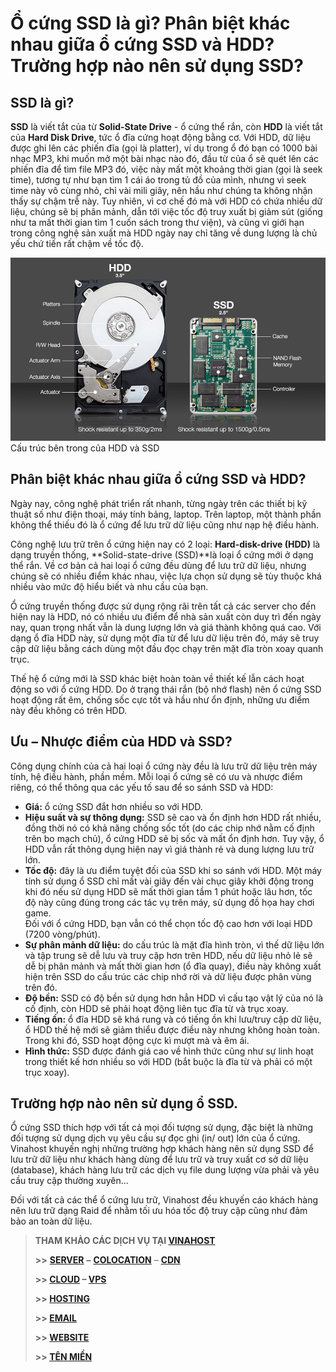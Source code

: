 # Ổ cứng SSD là gì? Phân biệt khác nhau giữa ổ cứng SSD và HDD? Trường hợp nào nên sử dụng SSD?

## SSD là gì?
  
**SSD** là viết tắt của từ **Solid-State Drive** - ổ cứng thể rắn, còn **HDD** là viết tắt của **Hard Disk Drive**, tức ổ đĩa cứng hoạt động bằng cơ. Với HDD, dữ liệu được ghi lên các phiến đĩa (gọi là platter), ví dụ trong ổ đó bạn có 1000 bài nhạc MP3, khi muốn mở một bài nhạc nào đó, đầu từ của ổ sẽ quét lên các phiến đĩa để tìm file MP3 đó, việc này mất một khoảng thời gian (gọi là seek time), tương tự như bạn tìm 1 cái áo trong tủ đồ của mình, nhưng vì seek time này vô cùng nhỏ, chỉ vài mili giây, nên hầu như chúng ta không nhận thấy sự chậm trễ này. Tuy nhiên, vì cơ chế đó mà với HDD có chứa nhiều dữ liệu, chúng sẽ bị phân mảnh, dẫn tới việc tốc độ truy xuất bị giảm sút (giống như ta mất thời gian tìm 1 cuốn sách trong thư viện), và cũng vì giới hạn trong công nghệ sản xuất mà HDD ngày nay chỉ tăng về dung lượng là chủ yếu chứ tiến rất chậm về tốc độ.  

![](images/o-cung-ssd-la-gi-nhung-uu-diem-so-voi-o-cung-hdd-thuong-01.jpg)
Cấu trúc bên trong của HDD và SSD
  
## Phân biệt khác nhau giữa ổ cứng SSD và HDD?
  
Ngày nay, công nghệ phát triển rất nhanh, từng ngày trên các thiết bị kỹ thuật số như điện thoại, máy tính bảng, laptop. Trên laptop, một thành phần không thể thiếu đó là ổ cứng để lưu trữ dữ liệu cũng như nạp hệ điều hành.

Công nghệ lưu trữ trên ổ cứng hiện nay có 2 loại: **Hard-disk-drive (HDD)** là dạng truyền thống, **Solid-state-drive (SSD)**là loại ổ cứng mới ở dạng thể rắn. Về cơ bản cả hai loại ổ cứng đều dùng để lưu trữ dữ liệu, nhưng chúng sẽ có nhiều điểm khác nhau, việc lựa chọn sử dụng sẽ tùy thuộc khá nhiều vào mức độ hiểu biết và nhu cầu của bạn.

Ổ cứng truyền thống được sử dụng rộng rãi trên tất cả các server cho đến hiện nay là HDD, nó có nhiều ưu điểm để nhà sản xuất còn duy trì đến ngày nay, quan trọng nhất vẫn là dung lượng lớn và giá thành không quá cao. Với dạng ổ đĩa HDD này, sử dụng một đĩa từ để lưu dữ liệu trên đó, máy sẽ truy cập dữ liệu bằng cách dùng một đầu đọc chạy trên mặt đĩa tròn xoay quanh trục.

Thế hệ ổ cứng mới là SSD khác biệt hoàn toàn về thiết kế lẫn cách hoạt động so với ổ cứng HDD. Do ở trạng thái rắn (bộ nhớ flash) nên ổ cứng SSD hoạt động rất êm, chống sốc cực tốt và hầu như ổn định, những ưu điểm này đều không có trên HDD.

##  Ưu – Nhược điểm của HDD và SSD?  

Công dụng chính của cả hai loại ổ cứng này đều là lưu trữ dữ liệu trên máy tính, hệ điều hành, phần mềm. Mỗi loại ổ cứng sẽ có ưu và nhược điểm riêng, có thể thông qua các yếu tố sau để so sánh SSD và HDD:

*   **Giá:** ổ cứng SSD đắt hơn nhiều so với HDD. 
*   **Hiệu suất và sự thông dụng:** SSD sẽ cao và ổn định hơn HDD rất nhiều, đồng thời nó có khả năng chống sốc tốt (do các chip nhớ nằm cố định trên bo mạch chủ), ổ cứng HDD sẽ bị sốc và mất ổn định hơn. Tuy vậy, ổ HDD vẫn rất thông dụng hiện nay vì giá thành rẻ và dung lượng lưu trữ lớn.
*   **Tốc độ:** đây là ưu điểm tuyệt đối của SSD khi so sánh với HDD. Một máy tính sử dụng ổ SSD chỉ mất vài giây đến vài chục giây khởi động trong khi đó nếu sử dụng HDD sẽ mất thời gian tầm 1 phút hoặc lâu hơn, tốc độ này cũng đúng trong các tác vụ trên máy, sử dụng đồ họa hay chơi game.  
    Đối với ổ cứng HDD, bạn vẫn có thể chọn tốc độ cao hơn với loại HDD (7200 vòng/phút).
*   **Sự phân mảnh dữ liệu:** do cấu trúc là mặt đĩa hình tròn, vì thế dữ liệu lớn và tập trung sẽ dễ lưu và truy cập hơn trên HDD, nếu dữ liệu nhỏ lẻ sẽ dễ bị phân mảnh và mất thời gian hơn (ổ đĩa quay), điều này không xuất hiện trên SSD do cấu trúc các chip nhớ rời và dữ liệu được phân vùng trên đó.
*   **Độ bền:** SSD có độ bền sử dụng hơn hẳn HDD vì cấu tạo vật lý của nó là cố định, còn HDD sẽ phải hoạt động liên tục đĩa từ và trục xoay.
*   **Tiếng ồn:** ổ đĩa HDD sẽ khá rung và có tiếng ồn khi lưu/truy cập dữ liệu, ổ HDD thế hệ mới sẽ giảm thiểu được điều này nhưng không hoàn toàn. Trong khi đó, SSD hoạt động cực kì mượt mà và êm ái.
*   **Hình thức:** SSD được đánh giá cao về hình thức cũng như sự linh hoạt trong thiết kế hơn nhiều so với HDD (bắt buộc là đĩa từ và phải có một trục xoay).

## Trường hợp nào nên sử dụng ổ SSD.
  
Ổ cứng SSD thích hợp với tất cả mọi đối tượng sử dụng, đặc biệt là những đối tượng sử dụng dịch vụ yêu cầu sự đọc ghi (in/ out) lớn của ổ cứng. Vinahost khuyến nghị những trường hợp khách hàng nên sử dụng SSD để lưu trữ dữ liệu như khách hàng dùng để lưu trữ và truy xuất cơ sở dữ liệu (database), khách hàng lưu trữ các dịch vụ file dung lượng vừa phải và yêu cầu truy cập thường xuyên...

Đối với tất cả các thể ổ cứng lưu trữ, Vinahost đều khuyến cáo khách hàng nên lưu trữ dạng Raid để nhằm tối ưu hóa tốc độ truy cập cũng như đảm bảo an toàn dữ liệu.

> **THAM KHẢO CÁC DỊCH VỤ TẠI [VINAHOST](https://vinahost.vn/)**
> 
> **\>>** [**SERVER**](https://vinahost.vn/thue-may-chu-rieng/) **–** [**COLOCATION**](https://vinahost.vn/colocation.html) – [**CDN**](https://vinahost.vn/dich-vu-cdn-chuyen-nghiep)
> 
> **\>> [CLOUD](https://vinahost.vn/cloud-server-gia-re/) – [VPS](https://vinahost.vn/vps-ssd-chuyen-nghiep/)**
> 
> **\>> [HOSTING](https://vinahost.vn/wordpress-hosting)**
> 
> **\>> [EMAIL](https://vinahost.vn/email-hosting)**
> 
> **\>> [WEBSITE](http://vinawebsite.vn/)**
> 
> **\>> [TÊN MIỀN](https://vinahost.vn/ten-mien-gia-re/)**